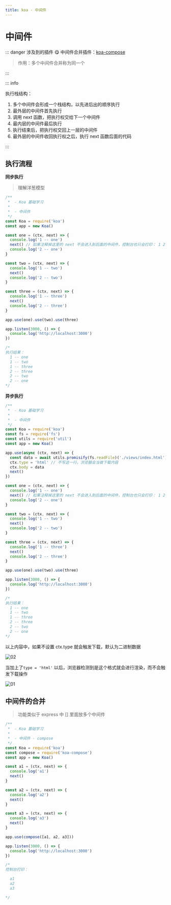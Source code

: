 ```yaml
---
title: koa - 中间件
---
```


# 中间件

::: danger 涉及到的插件
😋 中间件合并插件：[koa-compose](https://github.com/koajs/compose)

> 作用：多个中间件合并称为同一个

:::

::: info

执行栈结构：

1.  多个中间件会形成一个栈结构，以先进后出的顺序执行
2.  最外层的中间件首先执行
3.  调用 next 函数，把执行权交给下一个中间件
4.  最内层的中间件最后执行
5.  执行结束后，把执行权交回上一层的中间件
6.  最外层的中间件收回执行权之后，执行 next 函数后面的代码

:::

## 执行流程

**同步执行**

> 理解洋葱模型

```js
/**
 *  - Koa 基础学习
 *
 *  - 中间件
 */
const Koa = require('koa')
const app = new Koa()

const one = (ctx, next) => {
  console.log('1 -- one')
  next() // 如果注释掉这里的 next 不会进入到后面的中间件，控制台也只会打印： 1 2 one
  console.log('2 -- one')
}

const two = (ctx, next) => {
  console.log('1 -- two')
  next()
  console.log('2 -- two')
}

const three = (ctx, next) => {
  console.log('1 -- three')
  next()
  console.log('2 -- three')
}

app.use(one).use(two).use(three)

app.listen(3000, () => {
  console.log('http://localhost:3000')
})

/* 
执行结果：
  1 -- one
  1 -- two
  1 -- three
  2 -- three
  2 -- two
  2 -- one
*/
```

**异步执行**

```js
/**
 *  - Koa 基础学习
 *
 *  - 中间件
 */
const Koa = require('koa')
const fs = require('fs')
const utils = require('util')
const app = new Koa()

app.use(async (ctx, next) => {
  const data = await utils.promisify(fs.readFile)('./views/index.html')
  ctx.type = 'html' // 不写这一行，浏览器会当做下载内容
  ctx.body = data
  next()
})

const one = (ctx, next) => {
  console.log('1 -- one')
  next() // 如果注释掉这里的 next 不会进入到后面的中间件，控制台也只会打印： 1 2 one
  console.log('2 -- one')
}

const two = (ctx, next) => {
  console.log('1 -- two')
  next()
  console.log('2 -- two')
}

const three = (ctx, next) => {
  console.log('1 -- three')
  next()
  console.log('2 -- three')
}

app.use(one).use(two).use(three)

app.listen(3000, () => {
  console.log('http://localhost:3000')
})

/* 
执行结果：
  1 -- one
  1 -- two
  1 -- three
  2 -- three
  2 -- two
  2 -- one
*/
```

以上内容中，如果不设置 ctx.type 就会触发下载，默认为二进制数据

![02](./img/middleware/02.png)

当加上了`type = 'html'` 以后，浏览器检测到是这个格式就会进行渲染，而不会触发下载操作

![01](./img/middleware/01.png)

## 中间件的合并

> 功能类似于 express 中 [] 里面放多个中间件

```js
/**
 *  - Koa 基础学习
 *
 *  - 中间件 - compose
 */
const Koa = require('koa')
const compose = require('koa-compose')
const app = new Koa()

const a1 = (ctx, next) => {
  console.log('a1')
  next()
}

const a2 = (ctx, next) => {
  console.log('a2')
  next()
}

const a3 = (ctx, next) => {
  console.log('a3')
  next()
}

app.use(compose([a1, a2, a3]))

app.listen(3000, () => {
  console.log('http://localhost:3000')
})

/* 
控制台打印：

  a1
  a2
  a3

*/
```
